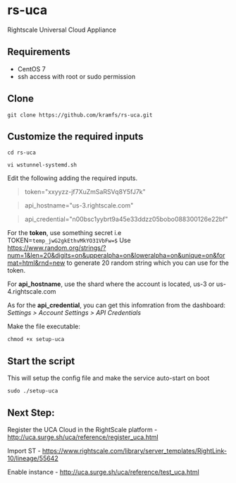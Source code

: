 # rs-uca
Rightscale Universal Cloud Appliance

Requirements
-------------
- CentOS 7
- ssh access with root or sudo permission

Clone
-------------
`git clone https://github.com/kramfs/rs-uca.git`

Customize the required inputs
-------------
`cd rs-uca`

`vi wstunnel-systemd.sh`

Edit the following adding the required inputs. 
> token="xxyyzz-jf7XuZmSaRSVq8Y5fJ7k"

> api_hostname="us-3.rightscale.com"

> api_credential="n00bsc1yybrt9a45e33ddzz05bobo088300126e22bf"

For the **token**, use something secret i.e TOKEN=`temp_jwG2gkEthvMkYO31VbFw=$`
Use https://www.random.org/strings/?num=1&len=20&digits=on&upperalpha=on&loweralpha=on&unique=on&format=html&rnd=new to generate 20 random string which you can use for the token.

For **api_hostname**, use the shard where the account is located, us-3 or us-4.rightscale.com

As for the **api_credential**, you can get this infomration from the dashboard: *Settings > Account Settings > API Credentials*

Make the file executable:

`chmod +x setup-uca`


Start the script
-------------
This will setup the config file and make the service auto-start on boot

`sudo ./setup-uca`

Next Step:
-------------

Register the UCA Cloud in the RightScale platform - http://uca.surge.sh/uca/reference/register_uca.html

Import ST - https://www.rightscale.com/library/server_templates/RightLink-10/lineage/55642

Enable instance - http://uca.surge.sh/uca/reference/test_uca.html
